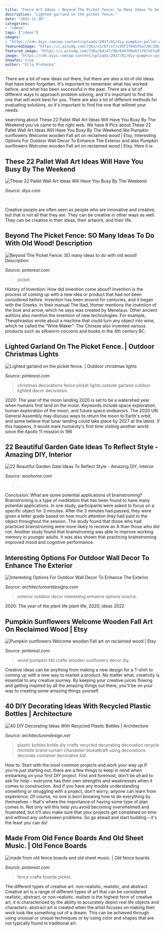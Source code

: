 ```yaml
---
title: "Fence Art Ideas ~ Beyond The Picket Fence: So Many Ideas To Do With Old Wood! Description"
description: "Lighted garland on the picket fence."
date: "2022-11-30"
categories:
- "ideas"
tags: ["ideas"]
images:
- "https://cdn.diys.com/wp-content/uploads/2017/01/diy-pumpkin-pallet-wat-art.jpg"
featuredImage: "https://i.pinimg.com/736x/c5/bf/1f/c5bf1f645fba728c3dbf424a4b033830.jpg"
featured_image: "https://i.pinimg.com/736x/6d/47/90/6d4790e6f1f67a5fa95fe9ae521de3fb--old-fences-picket-fences.jpg"
image: "https://cdn.diys.com/wp-content/uploads/2017/01/diy-pumpkin-pallet-wat-art.jpg"
ShowToc: true
author: "Ella Prohaska"
---
```



There are a lot of new ideas out there, but there are also a lot of old ideas that have been forgotten. It's important to remember what has worked before, and what has been successful in the past. There are a lot of different ways to approach problem solving, and it's important to find the one that will work best for you. There are also a lot of different methods for evaluating solutions, so it's important to find the one that willmet your needs.

	

		
searching about These 22 Pallet Wall Art Ideas Will Have You Busy By The Weekend you've came to the right web. We have 8 Pics about These 22 Pallet Wall Art Ideas Will Have You Busy By The Weekend like Pumpkin sunflowers Welcome wooden Fall art on reclaimed wood | Etsy, Interesting Options For Outdoor Wall Decor To Enhance The Exterior and also Pumpkin sunflowers Welcome wooden Fall art on reclaimed wood | Etsy. Here it is:
		
    
## These 22 Pallet Wall Art Ideas Will Have You Busy By The Weekend

<img loading=lazy src="https://cdn.diys.com/wp-content/uploads/2017/01/diy-pumpkin-pallet-wat-art.jpg" onerror="this.onerror=null;this.src='https://tse1.mm.bing.net/th?id=OIP.OcveDi9kBCopvgnymCGGPQHaJ3&amp;pid=15.1';" alt="These 22 Pallet Wall Art Ideas Will Have You Busy By The Weekend">

_Source: diys.com_

>. 

	

Creative people are often seen as people who are innovative and creative, but that is not all that they are. They can be creative in other ways as well. They can be creative in their ideas, their artwork, and their life.

    
## Beyond The Picket Fence: SO Many Ideas To Do With Old Wood! Description

<img loading=lazy src="https://i.pinimg.com/736x/6d/47/90/6d4790e6f1f67a5fa95fe9ae521de3fb--old-fences-picket-fences.jpg" onerror="this.onerror=null;this.src='https://tse2.mm.bing.net/th?id=OIP.BRAQo2XMrewe-5g-0yPonAHaFj&amp;pid=15.1';" alt="Beyond The Picket Fence: SO many ideas to do with old wood! Description">

_Source: pinterest.com_

>picket. 

	

History of Invention: How did invention come about?
Invention is the process of coming up with a new idea or product that had not been considered before. Invention has been around for centuries, and it began with the Greeks. In their manual The Iliad, Homer mentions the invention of the bow and arrow, which he says was created by Menelaus. Other ancient authors also mention the invention of new technologies. For example, Theophrastus wrote about a machine that could turn any object into wine, which he called the “Wine Maker”. The Chinese also invented various products such as silkworm cocoons and books in the 4th century BC.

    
## Lighted Garland On The Picket Fence. | Outdoor Christmas Lights

<img loading=lazy src="https://i.pinimg.com/736x/51/58/31/5158317561a4807c6212f3f37c4ae938.jpg" onerror="this.onerror=null;this.src='https://tse2.mm.bing.net/th?id=OIP.wTG3RH19qR5QsLSnxnGv_wHaNK&amp;pid=15.1';" alt="Lighted garland on the picket fence. | Outdoor christmas lights">

_Source: pinterest.com_

>christmas decorations fence picket lights outside garland outdoor lighted decor decoration. 

	

2020: The year of the moon landing
2020 is set to be a watershed year when humans first land on the moon. Keywords include space exploration, human exploration of the moon, and future space endeavors. The 2020 UN General Assembly may discuss ways to return the moon to Earth's orbit, and some believe that lunar landing could take place by 2027 at the latest. If this happens, it would mark humanity's first time visiting another world since the Apollo 11 mission in 196
    
## 22 Beautiful Garden Gate Ideas To Reflect Style - Amazing DIY, Interior

<img loading=lazy src="https://www.woohome.com/wp-content/uploads/2014/03/garden-gate-18.jpg" onerror="this.onerror=null;this.src='https://tse2.mm.bing.net/th?id=OIP.IqjIpO1NEXXQpf8UumkaxQHaJ7&amp;pid=15.1';" alt="22 Beautiful Garden Gate Ideas To Reflect Style - Amazing DIY, Interior">

_Source: woohome.com_

>. 

	

Conclusion: What are some potential applications of brainstroming?
Brainstroming is a type of meditation that has been found to have many potential applications. In one study, participants were asked to focus on a specific object for 3 minutes. After the 3 minutes had passed, they were given a letter grade based on how much attention they had paid to the object throughout the session. The study found that those who had practiced brainstroming were more likely to receive an A than those who did not. Another study found that brainstroming was able to improve working memory in younger adults. It was also shown that practicing brainstroming improved mood and cognitive performance.

    
## Interesting Options For Outdoor Wall Decor To Enhance The Exterior

<img loading=lazy src="http://www.architectureartdesigns.com/wp-content/uploads/2017/02/6-23.jpg" onerror="this.onerror=null;this.src='https://tse2.mm.bing.net/th?id=OIP.ZjW5IYY7mzVThM7dUkB6FAHaJ4&amp;pid=15.1';" alt="Interesting Options For Outdoor Wall Decor To Enhance The Exterior">

_Source: architectureartdesigns.com_

>exterior outdoor decor interesting enhance options source. 

	

2020: The year of the plant life
plant life, 2020, ideas 2022

    
## Pumpkin Sunflowers Welcome Wooden Fall Art On Reclaimed Wood | Etsy

<img loading=lazy src="https://i.pinimg.com/736x/c5/bf/1f/c5bf1f645fba728c3dbf424a4b033830.jpg" onerror="this.onerror=null;this.src='https://tse3.mm.bing.net/th?id=OIP.4u8oNVtkhNX8JPnsVKDTwQHaOF&amp;pid=15.1';" alt="Pumpkin sunflowers Welcome wooden Fall art on reclaimed wood | Etsy">

_Source: pinterest.com_

>wood pumpkin fall crafts wooden sunflowers decor diy. 

	

Creative ideas can be anything from making a new design for a T-shirt to coming up with a new way to market a product. No matter what, creativity is essential to any creative journey. By keeping your creative juices flowing and getting inspired by all the amazing things out there, you'll be on your way to creating some amazing things yourself.

    
## 40 DIY Decorating Ideas With Recycled Plastic Bottles | Architecture

<img loading=lazy src="http://cdn.architecturendesign.net/wp-content/uploads/2014/09/DIY-Plastic-Bottles-ideas-4-2.jpg" onerror="this.onerror=null;this.src='https://tse4.mm.bing.net/th?id=OIP.sCR2CW4LfAk_nL8GVilFPwHaJ0&amp;pid=15.1';" alt="40 DIY Decorating Ideas With Recycled Plastic Bottles | Architecture">

_Source: architecturendesign.net_

>plastic bottles bottle diy crafts recycled decorating decoration recycle michelle brand curtain chandelier blukatkraft using decorations decorate container decorative kid. 

	

How to: Start with the most common projects and work your way up
If you're just starting out, there are a few things to keep in mind when embarking on your first DIY project. First and foremost, don't be afraid to ask for help – everyone has their own strengths and weaknesses when it comes to construction. And if you have any trouble understanding something or struggling with a project, don't worry; anyone can learn from experience.
Of course, no one is born knowing how to do everything by themselves – that's where the importance of having some type of plan comes in. Not only will this help you avoid becoming overwhelmed and frustrated, but it'll also make sure that your projects get completed on time and without any unforeseen problems. So go ahead and start building – it's the least you can do!

    
## Made From Old Fence Boards And Old Sheet Music. | Old Fence Boards

<img loading=lazy src="https://i.pinimg.com/736x/83/b9/7e/83b97ed4c8359eabbd7d3c05969c9c07--old-fence-boards-old-sheets.jpg" onerror="this.onerror=null;this.src='https://tse4.mm.bing.net/th?id=OIP.wIvVlT3DsbGkQucWs9q4EQHaNK&amp;pid=15.1';" alt="made from old fence boards and old sheet music. | Old fence boards">

_Source: pinterest.com_

>fence crafts boards picket. 

	

The different types of creative art: non-realistic, realistic, and abstract.
Creative art is a range of different types of art that can be considered realistic, abstract, or non-realistic. realism is the highest form of creative art, it is characterized by the ability to accurately depict real life objects and characters. abstract art is created when the artist focuses on making their work look like something out of a dream. This can be achieved through using unusual or unique techniques or by using color and shapes that are not typically found in traditional art.

